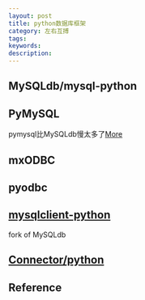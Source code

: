 ```yaml
---
layout: post
title: python数据库框架
category: 左右互搏
tags:
keywords: 
description: 
---
```


## MySQLdb/mysql-python

## PyMySQL

pymysql比MySQLdb慢太多了[More](https://www.zhihu.com/question/19869186)

## mxODBC

## pyodbc

## [mysqlclient-python](https://github.com/PyMySQL/mysqlclient-python)

fork of MySQLdb

## [Connector/python](https://github.com/mysql/mysql-connector-python)

## Reference

